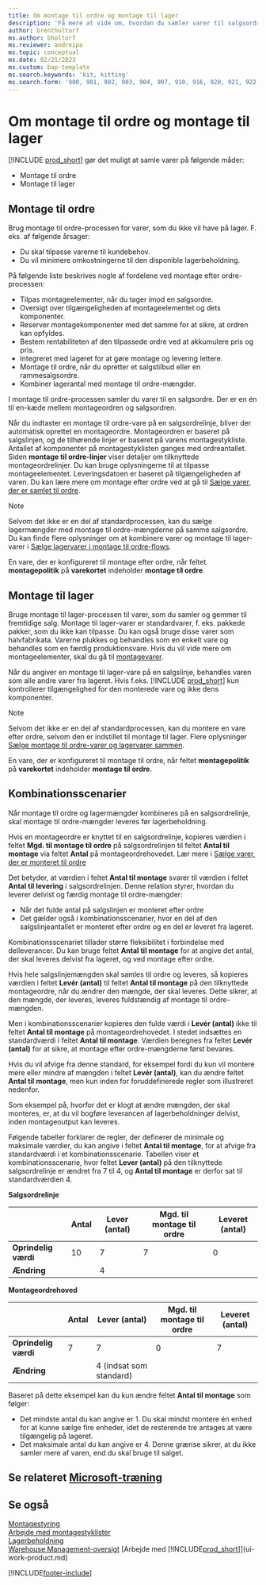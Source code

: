 ```yaml
---
title: Om montage til ordre og montage til lager
description: 'Få mere at vide om, hvordan du samler varer til salgsordrer eller på lager til senere salg.'
author: brentholtorf
ms.author: bholtorf
ms.reviewer: andreipa
ms.topic: conceptual
ms.date: 02/21/2023
ms.custom: bap-template
ms.search.keywords: 'kit, kitting'
ms.search.form: '900, 901, 902, 903, 904, 907, 910, 916, 920, 921, 922, 923, 940, 941, 942, 930, 931, 932, 914, 915, 905'
---
```

# <a name="understanding-assemble-to-order-and-assemble-to-stock" />Om montage til ordre og montage til lager

[!INCLUDE [prod_short](includes/prod_short.md)] gør det muligt at samle varer på følgende måder:

* Montage til ordre  
* Montage til lager  

## <a name="assemble-to-order" />Montage til ordre

Brug montage til ordre-processen for varer, som du ikke vil have på lager. F. eks. af følgende årsager:

* Du skal tilpasse varerne til kundebehov.
* Du vil minimere omkostningerne til den disponible lagerbeholdning.

På følgende liste beskrives nogle af fordelene ved montage efter ordre-processen:  

* Tilpas montageelementer, når du tager imod en salgsordre.  
* Oversigt over tilgængeligheden af montageelementet og dets komponenter.  
* Reserver montagekomponenter med det samme for at sikre, at ordren kan opfyldes.  
* Bestem rentabiliteten af den tilpassede ordre ved at akkumulere pris og pris.  
* Integreret med lageret for at gøre montage og levering lettere.  
* Montage til ordre, når du opretter et salgstilbud eller en rammesalgsordre.  
* Kombiner lagerantal med montage til ordre-mængder.  

I montage til ordre-processen samler du varer til en salgsordre. Der er en én til en-kæde mellem montageordren og salgsordren.  

Når du indtaster en montage til ordre-vare på en salgsordrelinje, bliver der automatisk oprettet en montageordre. Montageordren er baseret på salgslinjen, og de tilhørende linjer er baseret på varens montagestykliste. Antallet af komponenter på montagestyklisten ganges med ordreantallet. Siden **montage til ordre-linjer** viser detaljer om tilknyttede montageordrelinjer. Du kan bruge oplysningerne til at tilpasse montageelementet. Leveringsdatoen er baseret på tilgængeligheden af varen. Du kan lære mere om montage efter ordre ved at gå til [Sælge varer, der er samlet til ordre](assembly-how-to-sell-items-assembled-to-order.md).  

> [!NOTE]  
> Selvom det ikke er en del af standardprocessen, kan du sælge lagermængder med montage til ordre-mængderne på samme salgsordre. Du kan finde flere oplysninger om at kombinere varer og montage til lager-varer i [Sælge lagervarer i montage til ordre-flows](assembly-how-to-sell-inventory-items-in-assemble-to-order-flows.md).  

En vare, der er konfigureret til montage efter ordre, når feltet **montagepolitik** på **varekortet** indeholder **montage til ordre**.  

## <a name="assemble-to-stock" />Montage til lager

Bruge montage til lager-processen til varer, som du samler og gemmer til fremtidige salg. Montage til lager-varer er standardvarer, f. eks. pakkede pakker, som du ikke kan tilpasse. Du kan også bruge disse varer som halvfabrikata. Varerne plukkes og behandles som en enkelt vare og behandles som en færdig produktionsvare. Hvis du vil vide mere om montageelementer, skal du gå til [montagevarer](assembly-how-to-assemble-items.md).  

Når du angiver en montage til lager-vare på en salgslinje, behandles varen som alle andre varer fra lageret. Hvis f.eks. [!INCLUDE [prod_short](includes/prod_short.md)] kun kontrollerer tilgængelighed for den monterede vare og ikke dens komponenter.  

> [!NOTE]  
> Selvom det ikke er en del af standardprocessen, kan du montere en vare efter ordre, selvom den er indstillet til montage til lager. Flere oplysninger [Sælge montage til ordre-varer og lagervarer sammen](assembly-how-to-sell-assemble-to-order-items-and-inventory-items-together.md).  

En vare, der er konfigureret til montage til ordre, når feltet **montagepolitik** på **varekortet** indeholder **montage til ordre**.  

## <a name="combination-scenarios" />Kombinationsscenarier

Når montage til ordre og lagermængder kombineres på en salgsordrelinje, skal montage til ordre-mængder leveres før lagerbeholdning.  

Hvis en montageordre er knyttet til en salgsordrelinje, kopieres værdien i feltet **Mgd. til montage til ordre** på salgsordrelinjen til feltet **Antal til montage** via feltet **Antal** på montageordrehovedet. Lær mere i [Sælge varer, der er monteret til ordre](assembly-how-to-sell-items-assembled-to-order.md)  

Det betyder, at værdien i feltet **Antal til montage** svarer til værdien i feltet **Antal til levering** i salgsordrelinjen. Denne relation styrer, hvordan du leverer delvist og færdig montage til ordre-mængder:

* Når det fulde antal på salgslinjen er monteret efter ordre
* Det gælder også i kombinationsscenarier, hvor en del af den salgslinjeantallet er monteret efter ordre og en del er leveret fra lageret.

Kombinationsscenariet tillader større fleksibilitet i forbindelse med delleverancer. Du kan bruge feltet **Antal til montage** for at angive det antal, der skal leveres delvist fra lageret, og ved montage efter ordre.  

Hvis hele salgslinjemængden skal samles til ordre og leveres, så kopieres værdien i feltet **Levér (antal)** til feltet **Antal til montage** på den tilknyttede montageordre, når du ændrer den mængde, der skal leveres. Dette sikrer, at den mængde, der leveres, leveres fuldstændig af montage til ordre-mængden.  

Men i kombinationsscenarier kopieres den fulde værdi i **Levér (antal)** ikke til feltet **Antal til montage** på montageordrehovedet. I stedet indsættes en standardværdi i feltet **Antal til montage**. Værdien beregnes fra feltet **Levér (antal)** for at sikre, at montage efter ordre-mængderne først bevares.

Hvis du vil afvige fra denne standard, for eksempel fordi du kun vil montere mere eller mindre af mængden i feltet **Levér (antal)**, kan du ændre feltet **Antal til montage**, men kun inden for foruddefinerede regler som illustreret nedenfor.  

Som eksempel på, hvorfor det er klogt at ændre mængden, der skal monteres, er, at du vil bogføre leverancen af lagerbeholdninger delvist, inden montageoutput kan leveres.  

Følgende tabeller forklarer de regler, der definerer de minimale og maksimale værdier, du kan angive i feltet **Antal til montage**, for at afvige fra standardværdi i et kombinationsscenarie. Tabellen viser et kombinationsscenarie, hvor feltet **Lever (antal)** på den tilknyttede salgsordrelinje er ændret fra 7 til 4, og **Antal til montage** er derfor sat til standardværdien 4.  

**Salgsordrelinje**

|                | **Antal** | **Lever (antal)** | **Mgd. til montage til ordre** | **Leveret (antal)** |
|----------------|--------------|------------------|-------------------------------|----------------------|
|**Oprindelig værdi**| 10          | 7                | 7                             | 0                    |
|**Ændring**      |              | 4                |                               |                      |

**Montageordrehoved**

|                | **Antal** | **Lever (antal)** | **Mgd. til montage til ordre** | **Leveret (antal)** |
|----------------|--------------|------------------|-------------------------------|----------------------|
|**Oprindelig værdi**| 7           | 7                | 0                             | 7                    |
|**Ændring**      |              | 4 (indsat som standard)|                         |                      |

Baseret på dette eksempel kan du kun ændre feltet **Antal til montage** som følger:  

* Det mindste antal du kan angive er 1. Du skal mindst montere én enhed for at kunne sælge fire enheder, idet de resterende tre antages at være tilgængelig på lageret.  
* Det maksimale antal du kan angive er 4. Denne grænse sikrer, at du ikke samler mere af varen, end du skal bruge til salget.  

## <a name="see-related-microsoft-training" />Se relateret [Microsoft-træning](/training/paths/assemble-items-dynamics-365-business-central/)

## <a name="see-also" />Se også

[Montagestyring](assembly-assemble-items.md)  
[Arbejde med montagestyklister](assembly-how-work-assembly-boms.md)  
[Lagerbeholdning](inventory-manage-inventory.md)  
[Warehouse Management-oversigt](design-details-warehouse-management.md)
[Arbejde med [!INCLUDE[prod_short](includes/prod_short.md)]](ui-work-product.md)

[!INCLUDE[footer-include](includes/footer-banner.md)]
